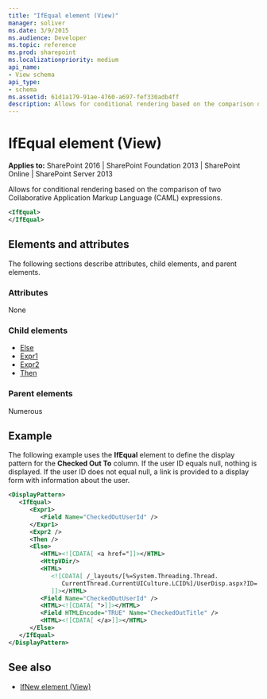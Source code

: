 ```yaml
---
title: "IfEqual element (View)"
manager: soliver
ms.date: 3/9/2015
ms.audience: Developer
ms.topic: reference
ms.prod: sharepoint
ms.localizationpriority: medium
api_name:
- View schema
api_type:
- schema
ms.assetid: 61d1a179-91ae-4760-a697-fef330adb4ff
description: Allows for conditional rendering based on the comparison of two Collaborative Application Markup Language (CAML) expressions.
---
```


# IfEqual element (View)

**Applies to:** SharePoint 2016 | SharePoint Foundation 2013 | SharePoint Online | SharePoint Server 2013
  
Allows for conditional rendering based on the comparison of two Collaborative Application Markup Language (CAML) expressions.
  
```XML
<IfEqual>
</IfEqual>
```

## Elements and attributes

The following sections describe attributes, child elements, and parent elements.

### Attributes

None
   
### Child elements

- [Else](else-element-view.md)
- [Expr1](expr1-element-view.md)
- [Expr2](expr2-element-view.md)
- [Then](then-element-view.md)
   
### Parent elements

Numerous 
   
## Example

The following example uses the **IfEqual** element to define the display pattern for the **Checked Out To** column. If the user ID equals null, nothing is displayed. If the user ID does not equal null, a link is provided to a display form with information about the user. 
  
```XML
<DisplayPattern>
   <IfEqual>
      <Expr1>
         <Field Name="CheckedOutUserId" />
      </Expr1>
      <Expr2 />
      <Then />
      <Else>
         <HTML><![CDATA[ <a href="]]></HTML>
         <HttpVDir/>
         <HTML>
            <![CDATA[ /_layouts/[%=System.Threading.Thread.
               CurrentThread.CurrentUICulture.LCID%]/UserDisp.aspx?ID=
            ]]></HTML>
         <Field Name="CheckedOutUserId" />
         <HTML><![CDATA[ ">]]></HTML>
         <Field HTMLEncode="TRUE" Name="CheckedOutTitle" />
         <HTML><![CDATA[ </a>]]></HTML>
      </Else>
   </IfEqual>
</DisplayPattern>
```

## See also

- [IfNew element (View)](ifnew-element-view.md)

